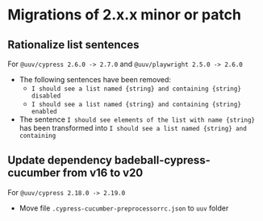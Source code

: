 # Migrations of 2.x.x minor or patch

## Rationalize list sentences
For `@uuv/cypress 2.6.0 -> 2.7.0` and `@uuv/playwright 2.5.0 -> 2.6.0`
- The following sentences have been removed:
  - `I should see a list named {string} and containing {string} disabled`
  - `I should see a list named {string} and containing {string} enabled`
- The sentence `I should see elements of the list with name {string}` has been transformed into `I should see a list named {string} and containing`

## Update dependency badeball-cypress-cucumber from v16 to v20
For `@uuv/cypress 2.18.0 -> 2.19.0`
- Move file `.cypress-cucumber-preprocessorrc.json` to `uuv` folder
